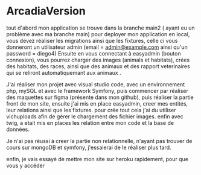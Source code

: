 # ArcadiaVersion
tout d'abord mon application se trouve dans la branche main2 ( ayant eu un problème avec ma branche main)
pour deployer mon application en local, vous devez réaliser les migrations ainsi que les fixtures, celle ci vous donneront un utilisateur admin (email = admin@example.com ainsi qu'un password = diego4)
Ensuite en vous connectant à easyadmin (bouton connexion), vous pourrez charger des images (animals et habitats), crées des habitats, des races, ainsi que des animaux et des rapport veterinaires qui se reliront automatiquemant aux animaux .

J'ai réaliser mon projet avec visual studio code, avec un environnement php, mySQL et avec le framework Symfony,
puis commencer par réaliser des maquettes sur figma (présente dans mon github), puis réaliser la partie front de mon site,
ensuite j'ai mis en place easyadmin, creer mes entités, leur relations ainsi que les fixtures.
pour crée tout cela j'ai du utiliser vichuploads afin de gérer le chargement des fichier images.
enfin avec twig, a etait mis en places les relation entre mon code et la base de données.

Je n'ai pas réussi à creer la partie non relationnelle, n'ayant pas trouver de cours sur mongoDB et symfony, j'essaierai de le réaliser plus tard.

enfin, je vais essayé de mettre mon site sur heroku rapidement, pour que vous y accéder